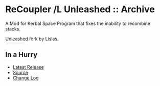 # ReCoupler /L Unleashed :: Archive

A Mod for Kerbal Space Program that fixes the inability to recombine stacks.

[Unleashed](https://ksp.lisias.net/add-ons-unleashed/) fork by Lisias.


## In a Hurry

* [Latest Release](https://github.com/net-lisias-kspu/ReCoupler/releases)
* [Source](https://github.com/net-lisias-kspu/ReCoupler)
* [Change Log](./CHANGE_LOG.md)
